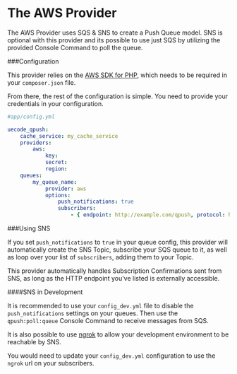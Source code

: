 The AWS Provider
==================

The AWS Provider uses SQS & SNS to create a Push Queue model.  SNS is optional with
this provider and its possible to use just SQS by utilizing the provided Console
Command to poll the queue.

###Configuration

This provider relies on the [AWS SDK for PHP](https://github.com/aws/aws-sdk-php), which
needs to be required in your `composer.json` file.

From there, the rest of the configuration is simple. You need to provide your
credentials in your configuration.

```yaml
#app/config.yml

uecode_qpush:
    cache_service: my_cache_service
    providers:
        aws:
            key:
            secret:
            region:
    queues:
        my_queue_name:
            provider: aws
            options:
                push_notifications: true
                subscribers:
                    - { endpoint: http://example.com/qpush, protocol: http }
```

###Using SNS

If you set `push_notifications` to `true` in your queue config, this provider
will automatically create the SNS Topic, subscribe your SQS queue to it, as well
as loop over your list of `subscribers`, adding them to your Topic.

This provider automatically handles Subscription Confirmations sent from SNS, as
long as the HTTP endpoint you've listed is externally accessible.

####SNS in Development

It is recommended to use your `config_dev.yml` file to disable the
`push_notifications` settings on your queues. Then use the `qpush:poll:queue`
Console Command to receive messages from SQS.

It is also possible to use [ngrok](https://ngrok.com/) to allow your development
environment to be reachable by SNS.  

You would need to update your `config_dev.yml` configuration to use the `ngrok` url on 
your subscribers.
